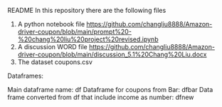 README
In this repository there are the following files

1.	A python notebook file https://github.com/changliu8888/Amazon-driver-coupon/blob/main/prompt%20-%20chang%20liu%20project%20revised.ipynb
2.	A discussion WORD file https://github.com/changliu8888/Amazon-driver-coupon/blob/main/discussion_5.1%20Chang%20Liu.docx
3.	The dataset coupons.csv


Dataframes:

Main dataframe name: df
Dataframe for coupons from Bar: dfbar
Data frame converted from df that include income as number: dfnew
